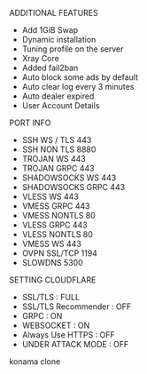 
<!-- Github README -->


 ADDITIONAL FEATURES

- Add 1GiB Swap
- Dynamic installation
- Tuning profile on the server
- Xray Core
- Added fail2ban
- Auto block some  ads by default
- Auto clear log every 3 minutes
- Auto dealer expired
- User Account Details

 PORT INFO

- SSH WS / TLS 443
- SSH NON TLS 8880
- TROJAN WS 443
- TROJAN GRPC 443
- SHADOWSOCKS WS 443
- SHADOWSOCKS GRPC 443
- VLESS WS 443
- VMESS GRPC 443
- VMESS NONTLS 80
- VLESS GRPC 443
- VLESS NONTLS 80
- VMESS WS 443
- OVPN SSL/TCP 1194
- SLOWDNS 5300

 SETTING CLOUDFLARE

- SSL/TLS : FULL
- SSL/TLS Recommender : OFF
- GRPC : ON
- WEBSOCKET : ON
- Always Use HTTPS : OFF
- UNDER ATTACK MODE : OFF

konama clone